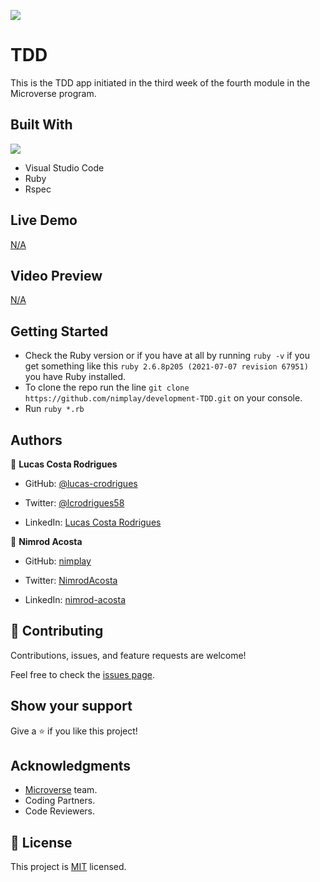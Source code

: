 ![](https://img.shields.io/badge/Microverse-blueviolet)
# TDD
 This is the TDD app initiated in the third week of the fourth module in the Microverse program.

## Built With
![](https://img.shields.io/badge/-Ruby-red)
- Visual Studio Code
- Ruby
- Rspec

## Live Demo

 [N/A](#)

 ## Video Preview

 [N/A](#)

 ## Getting Started

- Check the Ruby version or if you have at all by running `ruby -v` if you get something like this `ruby 2.6.8p205 (2021-07-07 revision 67951)` you have Ruby installed.
- To clone the repo run the line `git clone https://github.com/nimplay/development-TDD.git` on your console.
- Run `ruby *.rb`

## Authors

👤 **Lucas Costa Rodrigues**

- GitHub: [@lucas-crodrigues](https://github.com/lucas-crodrigues)

- Twitter: [@lcrodrigues58](https://twitter.com/lcrodrigues58)

- LinkedIn: [Lucas Costa Rodrigues](https://www.linkedin.com/in/lucascostarodrigues/)

👤 **Nimrod Acosta**

- GitHub: [nimplay](https://github.com/nimplay)

- Twitter: [NimrodAcosta](https://twitter.com/NimrodAcosta)

- LinkedIn: [nimrod-acosta](https://www.linkedin.com/in/nimrod-acosta-734330169/)

## 🤝 Contributing

Contributions, issues, and feature requests are welcome!

Feel free to check the [issues page](../../issues/).

## Show your support
Give a ⭐️ if you like this project!

## Acknowledgments

- [Microverse](https://github.com/microverseinc) team.
- Coding Partners.
- Code Reviewers.

## 📝 License

This project is [MIT](./LICENSE) licensed.

